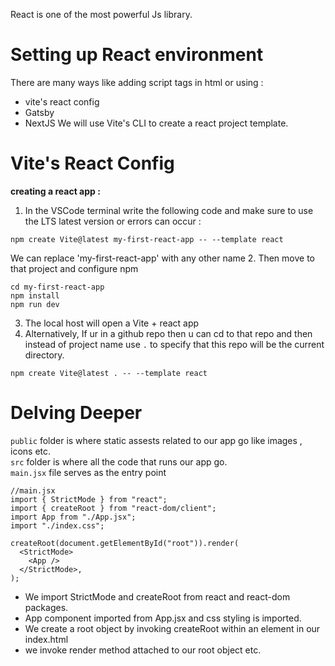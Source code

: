 React is one of the most powerful Js library. 
# Setting up React environment
There are many ways like adding script tags in html or using :
- vite's react config
- Gatsby
- NextJS
We will use Vite's CLI to create a react project template.
# Vite's React Config
**creating a react app :**
1. In the VSCode terminal write the following code and make sure to use the LTS latest version or errors can occur :
```
npm create Vite@latest my-first-react-app -- --template react
```
We can replace 'my-first-react-app' with any other name
2. Then move to that project and configure npm
```
cd my-first-react-app
npm install
npm run dev
```
3. The local host will open a Vite + react app
4. Alternatively, If ur in a github repo then u can cd to that repo and then instead of project name use `.` to specify that this repo will be the current directory.
```
npm create Vite@latest . -- --template react
```
# Delving Deeper
`public` folder is where static assests related to our app go like images , icons etc.<br>
`src` folder is where all the code that runs our app go. 
<br>`main.jsx` file serves as the entry point 
```
//main.jsx
import { StrictMode } from "react";
import { createRoot } from "react-dom/client";
import App from "./App.jsx";
import "./index.css";

createRoot(document.getElementById("root")).render(
  <StrictMode>
    <App />
  </StrictMode>,
);

```
- We import StrictMode and createRoot from react and react-dom packages.
- App component imported from App.jsx and css styling is imported.
- We create a root object by invoking createRoot within an element in our index.html
- we invoke render method attached to our root object etc.
